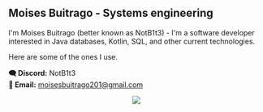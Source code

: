 <h2>Moises Buitrago - Systems engineering</h2>

I'm Moises Buitrago (better known as NotB1t3) - I'm a software developer interested in Java databases, Kotlin, SQL, and other current technologies.

Here are some of the ones I use.

**🗨️ Discord:** NotB1t3  
**📧 Email:** moisesbuitrago201@gmail.com  

<p align="center">
  <img src="https://skillicons.dev/icons?i=js,ts,html,css,nodejs,py,angular,java,vue,mongodb,aws,azure,c,cs,cpp,docker,fastapi,github,mysql,spring" />
</p>
